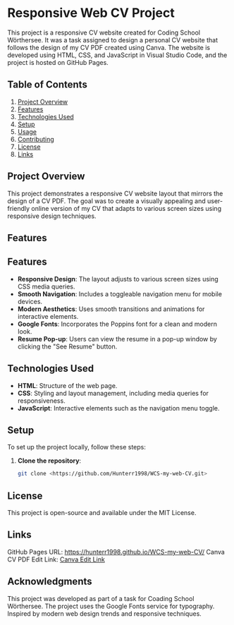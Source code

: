 # Responsive Web CV Project

This project is a responsive CV website created for Coding School Wörthersee. It was a task assigned to design a personal CV website that follows the design of my CV PDF created using Canva. The website is developed using HTML, CSS, and JavaScript in Visual Studio Code, and the project is hosted on GitHub Pages.

## Table of Contents

1. [Project Overview](#project-overview)
2. [Features](#features)
3. [Technologies Used](#technologies-used)
4. [Setup](#setup)
5. [Usage](#usage)
6. [Contributing](#contributing)
7. [License](#license)
8. [Links](#links)

## Project Overview

This project demonstrates a responsive CV website layout that mirrors the design of a CV PDF. The goal was to create a visually appealing and user-friendly online version of my CV that adapts to various screen sizes using responsive design techniques.

## Features

## Features

- **Responsive Design**: The layout adjusts to various screen sizes using CSS media queries.
- **Smooth Navigation**: Includes a toggleable navigation menu for mobile devices.
- **Modern Aesthetics**: Uses smooth transitions and animations for interactive elements.
- **Google Fonts**: Incorporates the Poppins font for a clean and modern look.
- **Resume Pop-up**: Users can view the resume in a pop-up window by clicking the "See Resume" button.

  
## Technologies Used

- **HTML**: Structure of the web page.
- **CSS**: Styling and layout management, including media queries for responsiveness.
- **JavaScript**: Interactive elements such as the navigation menu toggle.

## Setup

To set up the project locally, follow these steps:

1. **Clone the repository**:

   ```bash
   git clone <https://github.com/Hunterr1998/WCS-my-web-CV.git>


## License

This project is open-source and available under the MIT License.

## Links

GitHub Pages URL: https://hunterr1998.github.io/WCS-my-web-CV/
Canva CV PDF Edit Link: [Canva Edit Link](https://www.canva.com/design/DAGMvHlIsFE/_5OVMVBjd-7DapD7NR85Qw/edit?utm_content=DAGMvHlIsFE&utm_campaign=designshare&utm_medium=link2&utm_source=sharebutton)

## Acknowledgments

This project was developed as part of a task for Coading School Wörthersee.
The project uses the Google Fonts service for typography.
Inspired by modern web design trends and responsive techniques.

